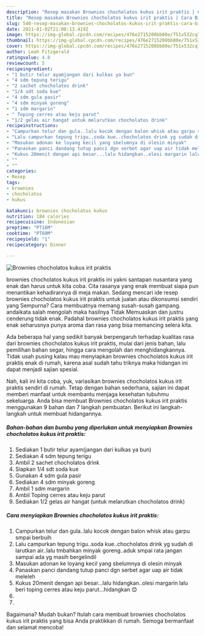 ```yaml
---
description: "Resep masakan Brownies chocholatos kukus irit praktis | Cara Bikin Brownies chocholatos kukus irit praktis Yang Lezat"
title: "Resep masakan Brownies chocholatos kukus irit praktis | Cara Bikin Brownies chocholatos kukus irit praktis Yang Lezat"
slug: 540-resep-masakan-brownies-chocholatos-kukus-irit-praktis-cara-bikin-brownies-chocholatos-kukus-irit-praktis-yang-lezat
date: 2021-01-02T21:08:13.419Z
image: https://img-global.cpcdn.com/recipes/476e2715200bb80e/751x532cq70/brownies-chocholatos-kukus-irit-praktis-foto-resep-utama.jpg
thumbnail: https://img-global.cpcdn.com/recipes/476e2715200bb80e/751x532cq70/brownies-chocholatos-kukus-irit-praktis-foto-resep-utama.jpg
cover: https://img-global.cpcdn.com/recipes/476e2715200bb80e/751x532cq70/brownies-chocholatos-kukus-irit-praktis-foto-resep-utama.jpg
author: Leah Fitzgerald
ratingvalue: 4.8
reviewcount: 5
recipeingredient:
- "1 butir telur ayamjangan dari kulkas ya bun"
- "4 sdm tepung terigu"
- "2 sachet chocholatos drink"
- "1/4 sdt soda kue"
- "4 sdm gula pasir"
- "4 sdm minyak goreng"
- "1 sdm margarin"
- " Toping cerres atau keju parut"
- "1/2 gelas air hangat untuk melarutkan chocholatos drink"
recipeinstructions:
- "Campurkan telur dan gula..lalu kocok dengan balon whisk atau garpu smpai berbuih"
- "Lalu campurkan tepung trigu..soda kue..chocholatos drink yg sudah di larutkan air..lalu tmbahkan minyak goreng..aduk smpai rata jangan sampai ada yg masih bergelindil"
- "Masukan adonan ke loyang kecil yang sbelumnya di olesin minyak"
- "Panaskan panci dandang tutup panci dgn serbet agar uap air tidak meleleh"
- "Kukus 20menit dengan api besar...lalu hidangkan..olesi margarin lalu beri toping cerres atau keju parut...hidangkan 😊"
- ""
- ""
categories:
- Resep
tags:
- brownies
- chocholatos
- kukus

katakunci: brownies chocholatos kukus 
nutrition: 184 calories
recipecuisine: Indonesian
preptime: "PT16M"
cooktime: "PT60M"
recipeyield: "1"
recipecategory: Dinner

---
```



![Brownies chocholatos kukus irit praktis](https://img-global.cpcdn.com/recipes/476e2715200bb80e/751x532cq70/brownies-chocholatos-kukus-irit-praktis-foto-resep-utama.jpg)


brownies chocholatos kukus irit praktis ini yakni santapan nusantara yang enak dan harus untuk kita coba. Cita rasanya yang enak membuat siapa pun menantikan kehadirannya di meja makan.
Sedang mencari ide resep brownies chocholatos kukus irit praktis untuk jualan atau dikonsumsi sendiri yang Sempurna? Cara membuatnya memang susah-susah gampang. andaikata salah mengolah maka hasilnya Tidak Memuaskan dan justru cenderung tidak enak. Padahal brownies chocholatos kukus irit praktis yang enak seharusnya punya aroma dan rasa yang bisa memancing selera kita.

Ada beberapa hal yang sedikit banyak berpengaruh terhadap kualitas rasa dari brownies chocholatos kukus irit praktis, mulai dari jenis bahan, lalu pemilihan bahan segar, hingga cara mengolah dan menghidangkannya. Tidak usah pusing kalau mau menyiapkan brownies chocholatos kukus irit praktis enak di rumah, karena asal sudah tahu triknya maka hidangan ini dapat menjadi sajian spesial.




Nah, kali ini kita coba, yuk, variasikan brownies chocholatos kukus irit praktis sendiri di rumah. Tetap dengan bahan sederhana, sajian ini dapat memberi manfaat untuk membantu menjaga kesehatan tubuhmu sekeluarga. Anda bisa membuat Brownies chocholatos kukus irit praktis menggunakan 9 bahan dan 7 langkah pembuatan. Berikut ini langkah-langkah untuk membuat hidangannya.

<!--inarticleads1-->

##### Bahan-bahan dan bumbu yang diperlukan untuk menyiapkan Brownies chocholatos kukus irit praktis:

1. Sediakan 1 butir telur ayam(jangan dari kulkas ya bun)
1. Sediakan 4 sdm tepung terigu
1. Ambil 2 sachet chocholatos drink
1. Siapkan 1/4 sdt soda kue
1. Gunakan 4 sdm gula pasir
1. Sediakan 4 sdm minyak goreng
1. Ambil 1 sdm margarin
1. Ambil  Toping cerres atau keju parut
1. Sediakan 1/2 gelas air hangat (untuk melarutkan chocholatos drink)




<!--inarticleads2-->

##### Cara menyiapkan Brownies chocholatos kukus irit praktis:

1. Campurkan telur dan gula..lalu kocok dengan balon whisk atau garpu smpai berbuih
1. Lalu campurkan tepung trigu..soda kue..chocholatos drink yg sudah di larutkan air..lalu tmbahkan minyak goreng..aduk smpai rata jangan sampai ada yg masih bergelindil
1. Masukan adonan ke loyang kecil yang sbelumnya di olesin minyak
1. Panaskan panci dandang tutup panci dgn serbet agar uap air tidak meleleh
1. Kukus 20menit dengan api besar...lalu hidangkan..olesi margarin lalu beri toping cerres atau keju parut...hidangkan 😊
1. 
1. 




Bagaimana? Mudah bukan? Itulah cara membuat brownies chocholatos kukus irit praktis yang bisa Anda praktikkan di rumah. Semoga bermanfaat dan selamat mencoba!
